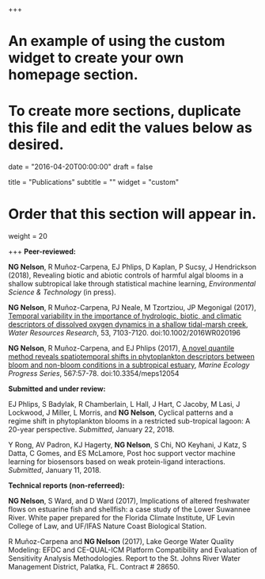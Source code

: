 +++
# An example of using the custom widget to create your own homepage section.
# To create more sections, duplicate this file and edit the values below as desired.

date = "2016-04-20T00:00:00"
draft = false

title = "Publications"
subtitle = ""
widget = "custom"

# Order that this section will appear in.
weight = 20

+++
**Peer-reviewed:**

**NG Nelson**, R Muñoz-Carpena, EJ Phlips, D Kaplan, P Sucsy, J Hendrickson (2018), Revealing biotic and abiotic controls of harmful algal blooms in a shallow subtropical lake through statistical machine learning, *Environmental Science & Technology* (in press). 

**NG Nelson**, R Muñoz-Carpena, PJ Neale, M Tzortziou, JP Megonigal (2017), [Temporal variability in the importance of hydrologic, biotic, and climatic descriptors of dissolved oxygen dynamics in a shallow tidal-marsh creek](http://onlinelibrary.wiley.com/doi/10.1002/2016WR020196/abstract), *Water Resources Research*, 53, 7103-7120. doi:10.1002/2016WR020196    

**NG Nelson**, R Muñoz-Carpena, and EJ Phlips (2017), [A novel quantile method reveals spatiotemporal shifts in phytoplankton descriptors between bloom and non-bloom conditions in a subtropical estuary](http://www.int-res.com/abstracts/meps/v567/p57-78/), *Marine Ecology Progress Series*, 567:57-78. doi:10.3354/meps12054  

**Submitted and under review:**  

EJ Phlips, S Badylak, R Chamberlain, L Hall, J Hart, C Jacoby, M Lasi, J Lockwood, J Miller, L Morris, and **NG Nelson**, Cyclical patterns and a regime shift in phytoplankton blooms in a restricted sub-tropical lagoon: A 20-year perspective. *Submitted*, January 22, 2018.  

Y Rong, AV Padron, KJ Hagerty, **NG Nelson**, S Chi, NO Keyhani, J Katz, S Datta, C Gomes, and ES McLamore, Post hoc support vector machine learning for biosensors based on weak protein-ligand interactions. *Submitted*, January 11, 2018.  

**Technical reports (non-referreed):**  

**NG Nelson**, S Ward, and D Ward (2017), Implications of altered freshwater flows on estuarine fish and shellfish: a case study of the Lower Suwannee River. White paper prepared for the Florida Climate Institute, UF Levin College of Law, and UF/IFAS Nature Coast Biological Station.  

R Muñoz-Carpena and **NG Nelson** (2017), Lake George Water Quality Modeling: EFDC and CE-QUAL-ICM Platform Compatibility and Evaluation of Sensitivity Analysis Methodologies. Report to the St. Johns River Water Management District, Palatka, FL. Contract # 28650.


